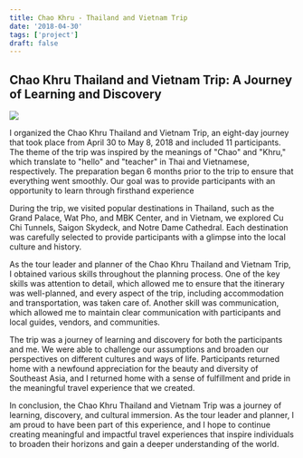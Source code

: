 ```yaml
---
title: Chao Khru - Thailand and Vietnam Trip
date: '2018-04-30'
tags: ['project']
draft: false
---
```



## Chao Khru Thailand and Vietnam Trip: A Journey of Learning and Discovery

![](https://i.postimg.cc/QMS9X0JW/unnamed-6.jpg)

I organized the Chao Khru Thailand and Vietnam Trip, an eight-day journey that took place from April 30 to May 8, 2018 and included 11 participants. The theme of the trip was inspired by the meanings of "Chao" and "Khru," which translate to "hello" and "teacher" in Thai and Vietnamese, respectively. The preparation began 6 months prior to the trip to ensure that everything went smoothly. Our goal was to provide participants with an opportunity to learn through firsthand experience

During the trip, we visited popular destinations in Thailand, such as the Grand Palace, Wat Pho, and MBK Center, and in Vietnam, we explored Cu Chi Tunnels, Saigon Skydeck, and Notre Dame Cathedral. Each destination was carefully selected to provide participants with a glimpse into the local culture and history.

As the tour leader and planner of the Chao Khru Thailand and Vietnam Trip, I obtained various skills throughout the planning process. One of the key skills was attention to detail, which allowed me to ensure that the itinerary was well-planned, and every aspect of the trip, including accommodation and transportation, was taken care of. Another skill was communication, which allowed me to maintain clear communication with participants and local guides, vendors, and communities. 

The trip was a journey of learning and discovery for both the participants and me. We were able to challenge our assumptions and broaden our perspectives on different cultures and ways of life. Participants returned home with a newfound appreciation for the beauty and diversity of Southeast Asia, and I returned home with a sense of fulfillment and pride in the meaningful travel experience that we created.

In conclusion, the Chao Khru Thailand and Vietnam Trip was a journey of learning, discovery, and cultural immersion. As the tour leader and planner, I am proud to have been part of this experience, and I hope to continue creating meaningful and impactful travel experiences that inspire individuals to broaden their horizons and gain a deeper understanding of the world.
